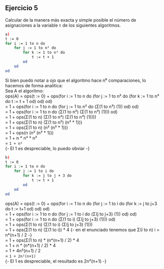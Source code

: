 ## Ejercicio 5
Calcular de la manera más exacta y simple posible el número de asignaciones a la variable `t` de los
siguientes algoritmos.
```bash
a)
t := 0
for i := 1 to n do
    for j := 1 to n² do
        for k := 1 to n³ do
            t := t + 1
        od
    od
od
```

Si bien puedo notar a ojo que el algoritmo hace n⁶ comparaciones, lo hacemos de forma analítica:<br>
Sea A el algoritmo:<br>
ops(A) = ops(t := 0) + ops(for i := 1 to n do (for j := 1 to n² do (for k := 1 to n³ do t := t + 1 od) od) od)<br>
= 1 + ops(for i := 1 to n do (for j := 1 to n² do (Σ(1 to n³) (1)) od) od)<br>
= 1 + ops(for i := 1 to n do (Σ(1 to n²) (Σ(1 to n³) (1))) od)<br>
= 1 + ops(Σ(1 to n) (Σ(1 to n²) (Σ(1 to n³) (1))))<br>
= 1 + ops(Σ(1 to n) (Σ(1 to n²) (n³ * 1)))<br>
= 1 + ops(Σ(1 to n) (n² (n³ * 1)))<br>
= 1 + ops(n (n² (n³ * 1)))<br>
= 1 + n * n² * n³<br>
= `1 + n⁶`<br>
{- El 1 es despreciable, lo puedo obviar -}



```bash
b)
t := 0
for i := 1 to n do
    for j := 1 to i do
        for k := j to j + 3 do
            t := t + 1
        od
    od
od
```

ops(A) = ops(t := 0) + ops(for i := 1 to n do (for j := 1 to i do (for k := j to j+3 do t := t+1 od) od) od)<br>
= 1 + ops(for i := 1 to n do (for j := 1 to i do (Σ(j to j+3) (1)) od) od)<br>
= 1 + ops(for i := 1 to n do (Σ(1 to i) (Σ(j to j+3) (1))) od)<br>
= 1 + ops(Σ(1 to n) (Σ(1 to i) (Σ(j to j+3) (1)))<br>
= 1 + ops(Σ(1 to n) (Σ(1 to i)) * 4
{- en el enunciado tenemos que Σ(i to n) i = n*(n+1) / 2 -}<br>
= 1 + ops(Σ(1 to n) * (n*(n+1) / 2) * 4<br>
= 1 + n * (n*(n+1) / 2) * 4<br>
= 1 + 4n²(n+1) / 2<br>
= `1 + 2n²(n+1)`<br>
{- El 1 es despreciable, el resultado es 2n²(n+1) -}
